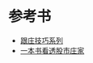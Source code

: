 # 参考书
* [跟庄技巧系列](http://www.net767.com/gupiao/genzhuang/)
* [一本书看透股市庄家](https://weread.qq.com/web/reader/61d32fd059b1ee61d68a68f)
